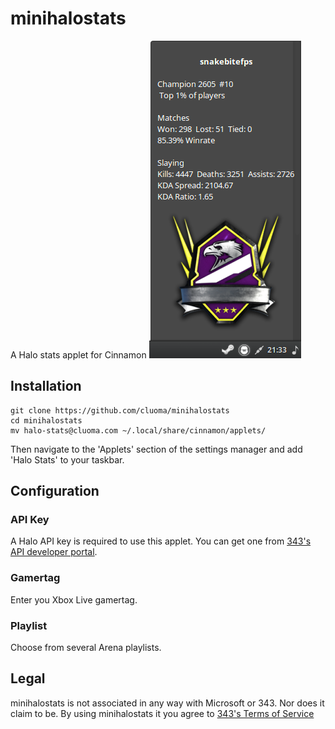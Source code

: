 # minihalostats
A Halo stats applet for Cinnamon
![Halo Stats Screenshot](https://raw.githubusercontent.com/cluoma/minihalostats/master/ss.png)

## Installation
```
git clone https://github.com/cluoma/minihalostats
cd minihalostats
mv halo-stats@cluoma.com ~/.local/share/cinnamon/applets/
```
Then navigate to the 'Applets' section of the settings manager and add 'Halo Stats' to your taskbar.

## Configuration
### API Key
A Halo API key is required to use this applet. You can get one from [343's API developer portal](https://developer.haloapi.com/).
### Gamertag
Enter you Xbox Live gamertag.
### Playlist
Choose from several Arena playlists.

## Legal
minihalostats is not associated in any way with Microsoft or 343. Nor does it claim to be.
By using minihalostats it you agree to [343's Terms of Service](https://developer.haloapi.com/tos)
